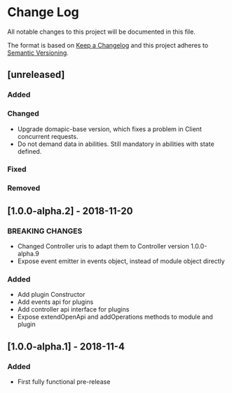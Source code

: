 # Change Log
All notable changes to this project will be documented in this file.

The format is based on [Keep a Changelog](http://keepachangelog.com/) 
and this project adheres to [Semantic Versioning](http://semver.org/).

## [unreleased]
### Added
### Changed
- Upgrade domapic-base version, which fixes a problem in Client concurrent requests.
- Do not demand data in abilities. Still mandatory in abilities with state defined.
### Fixed
### Removed

## [1.0.0-alpha.2] - 2018-11-20
### BREAKING CHANGES
- Changed Controller uris to adapt them to Controller version 1.0.0-alpha.9
- Expose event emitter in events object, instead of module object directly

### Added
- Add plugin Constructor
- Add events api for plugins
- Add controller api interface for plugins
- Expose extendOpenApi and addOperations methods to module and plugin

## [1.0.0-alpha.1] - 2018-11-4
### Added
- First fully functional pre-release
